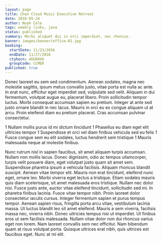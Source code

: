 ```yaml
---
layout: page
title: Chan Cloud Music Executive Retreat
date: 2016-05-24
author: Noah Cole
tags: weekly links, java
status: published
summary: Morbi aliquet dui in orci imperdiet, nec rhoncus.
banner: images/banner/office-01.jpg
booking:
  startDate: 11/23/2016
  endDate: 11/27/2016
  ctyhocn: AGUHXHX
  groupCode: CCMER
published: true
---
```

Donec laoreet eu sem sed condimentum. Aenean sodales, magna nec molestie sagittis, ipsum metus convallis justo, vitae porta est nulla ac ante. In erat nunc, efficitur eget imperdiet sed, vulputate sed velit. Aliquam in dui fermentum, volutpat augue eu, placerat libero. Proin sollicitudin tempor luctus. Morbi consequat accumsan sapien eu pretium. Integer at ante sed justo ornare blandit in nec lacus. Mauris in orci eu ex congue aliquam ut at arcu. Proin eleifend diam eu pretium placerat. Cras accumsan pulvinar consectetur.

1 Nullam mollis purus id mi dictum tincidunt
1 Phasellus eu diam eget elit ultricies tempor
1 Suspendisse et orci vel diam finibus vehicula sed eu felis
1 Fusce congue sem eu elit sodales, luctus hendrerit sem tristique
1 Mauris malesuada neque at molestie finibus.

Nunc rutrum nisl in sapien faucibus, sit amet aliquam turpis accumsan. Nullam non mollis lacus. Donec dignissim, odio ac tempus ullamcorper, turpis velit posuere diam, eget volutpat justo quam sit amet sem. Suspendisse pharetra ipsum a vehicula facilisis. Aliquam rhoncus blandit suscipit. Aenean vitae tempor elit. Mauris non erat tincidunt, eleifend nunc eget, ornare leo. Morbi viverra eget lectus a tristique. Etiam sodales mauris quis diam scelerisque, sit amet malesuada eros tristique. Nullam nec dolor nisi. Fusce justo ante, auctor vitae eleifend tincidunt, sollicitudin sed mi. In pharetra finibus lacinia. Fusce vitae tempor nibh. Proin laoreet dolor consectetur iaculis cursus. Integer fermentum sapien et purus tempus tempor.
Aenean sapien risus, fringilla porta arcu vitae, vestibulum lacinia massa. Ut luctus blandit leo sit amet eleifend. Mauris a sem viverra, facilisis massa nec, viverra nibh. Donec ultricies tempus nisi ut imperdiet. Ut finibus eros ut sem facilisis malesuada. Nullam vitae dolor non dui rhoncus varius eget non lorem. Nam laoreet convallis sem nec efficitur. Nam bibendum quam at risus volutpat porta. Quisque ultrices erat nibh, quis ultrices est faucibus eget. Nunc at mi elit.
